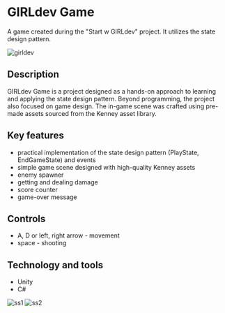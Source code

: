 # GIRLdev Game
A game created during the "Start w GIRLdev" project. It utilizes the state design pattern.

![girldev](https://github.com/user-attachments/assets/3b791550-8efa-49c4-a9a3-1f4b3f9ff6d1)

## Description
GIRLdev Game is a project designed as a hands-on approach to learning and applying the state design pattern. Beyond programming, the project also focused on game design. The in-game scene was crafted using pre-made assets sourced from the Kenney asset library.

## Key features
- practical implementation of the state design pattern (PlayState, EndGameState) and events
- simple game scene designed with high-quality Kenney assets
- enemy spawner
- getting and dealing damage
- score counter
- game-over message

## Controls
- A, D or left, right arrow - movement
- space - shooting
  
## Technology and tools
- Unity
- C#

![ss1](https://github.com/user-attachments/assets/9a78ad98-d7d7-44b2-ba00-5506b92d0641)
![ss2](https://github.com/user-attachments/assets/df39ed2e-f067-45c2-8679-92bfc6953f2c)
